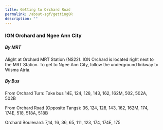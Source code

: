 ```yaml
---
title: Getting to Orchard Road
permalink: /about-sgf/gettingOR
description: ""
---
```

### ION Orchard and Ngee Ann City 

##### By MRT
Alight at Orchard MRT Station (NS22). ION Orchard is located right next to the MRT Station. To get to Ngee Ann City, follow the underground linkway to Wisma Atria.

##### By Bus
From Orchard Turn: 
Take bus 14E, 124, 128, 143, 162, 162M, 502, 502A, 502B

From Orchard Road (Opposite Tangs):
36, 124, 128, 143, 162, 162M, 174, 174E, 518, 518A, 518B

Orchard Boulevard: 
7,14, 16, 36, 65, 111, 123, 174, 174E, 175